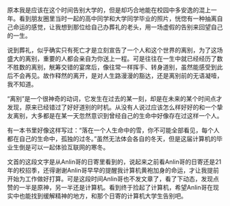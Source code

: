 原本我是应该在这个时间告别大学的，但是却巧合地能在校园中多安逸的混上一年。看到朋友圈里当时一起的高中同学和大学同学毕业的照片，恍惚有一种抽离自己命运的感觉，让我想到那位给自己办葬礼的老头，用一场虚假的告别来回望自己的一生。

说到葬礼，似乎确实只有死亡才是立刻宣告了一个人和这个世界的离别，为了这场盛大的离别，重要的人都会亲自为你送上一程。可是往往在一生中就已经经历了数不胜数的离别，觥筹交错的宴席后，像往常一样挥手、转身道别，虽然能感受到此后不会再见。故作释然的离开，是对人生路漫漫的豁达，还是离别前的无语凝噎，我不知道。

“离别”是一个很神奇的动词，它发生在过去的某一刻，却是在未来的某个时间点才发现，原来已经错过了好好道别的时机。从没有人说过应该怎么样好好的和一个挚友离别，大多都是在某一天忽然意识到曾经自己的生命中好像存在过这样一个人。

有一本书里好像这样写过：“落在一个人生命中的雪，你不可能全部看见，每个人都在自己的生命中，孤独的过冬。”虽然无法体会各自的冬天，但是这届计算机的毕业生倒是可以一起体验互联网的寒冬。

文首的这段文字是从Anlin哥的日寄里看到的，说起来之前看Anlin哥的日寄还是21年的校招季，还得谢谢Anlin哥早早的提醒我计算机黄袍加身的命运，才让我提前开始为工作做好打算。可是这段时间Anlin哥也不发文章了，看了下动态，发现点赞的一半是原神，另一半还是计算机。看到终于捡起了计算机，希望Anlin哥在现实中也能找到缓解精神的地方，和那个日寄的计算机大学生告别吧。
